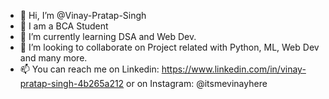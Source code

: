 - 👋 Hi, I’m @Vinay-Pratap-Singh
- 👀 I am a BCA Student 
- 🌱 I’m currently learning DSA and Web Dev.
- 💞️ I’m looking to collaborate on Project related with Python, ML, Web Dev and many more.
- 📫 You can reach me on Linkedin: https://www.linkedin.com/in/vinay-pratap-singh-4b265a212 or on Instagram: @itsmevinayhere
<!---
Vinay-Pratap-Singh/Vinay-Pratap-Singh is a ✨ special ✨ repository because its `README.md` (this file) appears on your GitHub profile.
You can click the Preview link to take a look at your changes.
--->
